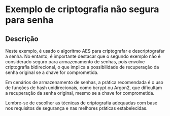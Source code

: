 # Exemplo de criptografia não segura para senha

## Descrição

Neste exemplo, é usado o algoritmo AES para criptografar e descriptografar a senha. No entanto, é importante destacar que o segundo exemplo não é considerado seguro para armazenamento de senhas, pois envolve criptografia bidirecional, o que implica a possibilidade de recuperação da senha original se a chave for comprometida.

Em cenários de armazenamento de senhas, a prática recomendada é o uso de funções de hash unidirecionais, como bcrypt ou Argon2, que dificultam a recuperação da senha original, mesmo se a chave for comprometida.

Lembre-se de escolher as técnicas de criptografia adequadas com base nos requisitos de segurança e nas melhores práticas estabelecidas.

